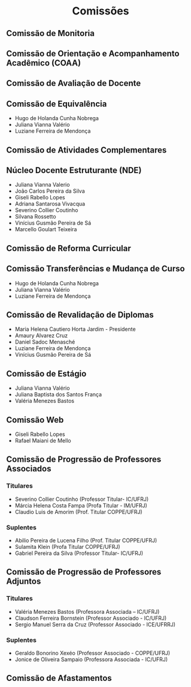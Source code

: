 # <center> Comissões </center>

## Comissão de Monitoria
## Comissão de Orientação e Acompanhamento Acadêmico (COAA) 
## Comissão de Avaliação de Docente 

## Comissão de Equivalência 
- Hugo de Holanda Cunha Nobrega
-  Juliana Vianna Valério
- Luziane Ferreira de Mendonça
## Comissão de Atividades Complementares 
## Núcleo Docente Estruturante (NDE) 
- Juliana Vianna Valerio 
- João Carlos Pereira da Silva 
- Giseli Rabello Lopes 
- Adriana Santarosa Vivacqua 
- Severino Collier Coutinho 
- Silvana Rossetto
- Vinícius Gusmão Pereira de Sá 
- Marcello Goulart Teixeira 
## Comissão de Reforma Curricular
## Comissão Transferências e Mudança de Curso
- Hugo de Holanda Cunha Nobrega
-  Juliana Vianna Valério
- Luziane Ferreira de Mendonça
## Comissão de Revalidação de Diplomas
- Maria Helena Cautiero Horta Jardim - Presidente
- Amaury Alvarez Cruz
- Daniel Sadoc Menasché
- Luziane Ferreira de Mendonça
- Vinícius Gusmão Pereira de Sá
## Comissão de Estágio
- Juliana Vianna Valério
- Juliana Baptista dos Santos França
- Valéria Menezes Bastos
## Comissão Web
- Giseli Rabello Lopes
- Rafael Maiani de Mello
## Comissão de Progressão de Professores Associados
### Titulares
- Severino Collier Coutinho (Professor Titular- IC/UFRJ) 
- Márcia Helena Costa Fampa (Profa Titular - IM/UFRJ) 
- Claudio Luis de Amorim (Prof. Titular COPPE/UFRJ)
### Suplentes
- Abilio Pereira de Lucena Filho (Prof. Titular COPPE/UFRJ) 
- Sulamita Klein (Profa Titular COPPE/UFRJ) 
- Gabriel Pereira da Silva (Professor Titular- IC/UFRJ)
## Comissão de Progressão de Professores Adjuntos 
### Titulares
- Valéria Menezes Bastos (Professora Associada – IC/UFRJ)
- Claudson Ferreira Bornstein (Professor Associado - IC/UFRJ)
- Sergio Manuel Serra da Cruz (Professor Associado - ICE/UFRRJ)
### Suplentes
- Geraldo Bonorino Xexéo (Professor Associado - COPPE/UFRJ) 
- Jonice de Oliveira Sampaio (Professora Associada - IC/UFRJ)
## Comissão de Afastamentos

